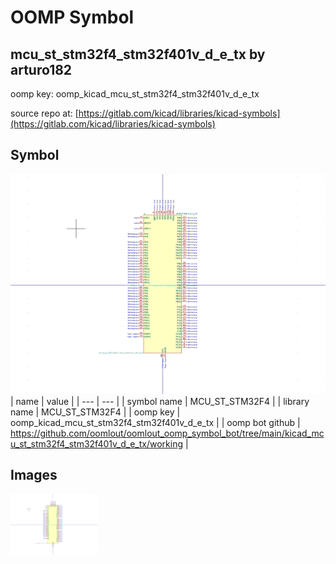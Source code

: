 # OOMP Symbol  
## mcu_st_stm32f4_stm32f401v_d_e_tx  by arturo182  
  
oomp key: oomp_kicad_mcu_st_stm32f4_stm32f401v_d_e_tx  
  
source repo at: [https://gitlab.com/kicad/libraries/kicad-symbols](https://gitlab.com/kicad/libraries/kicad-symbols)  
## Symbol  
  
[![working.png](working_600.png)](working.png)  
| name | value | 
| --- | --- | 
| symbol name | MCU_ST_STM32F4 | 
| library name | MCU_ST_STM32F4 | 
| oomp key | oomp_kicad_mcu_st_stm32f4_stm32f401v_d_e_tx | 
| oomp bot github | https://github.com/oomlout/oomlout_oomp_symbol_bot/tree/main/kicad_mcu_st_stm32f4_stm32f401v_d_e_tx/working | 
## Images  
  
[![working.png](working_140.png)](working.png)  
